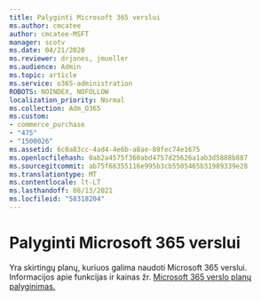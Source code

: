 ```yaml
---
title: Palyginti Microsoft 365 verslui
ms.author: cmcatee
author: cmcatee-MSFT
manager: scotv
ms.date: 04/21/2020
ms.reviewer: drjones, jmueller
ms.audience: Admin
ms.topic: article
ms.service: o365-administration
ROBOTS: NOINDEX, NOFOLLOW
localization_priority: Normal
ms.collection: Adm_O365
ms.custom:
- commerce_purchase
- "475"
- "1500026"
ms.assetid: 6c0a83cc-4ad4-4e6b-a8ae-89fec74e1675
ms.openlocfilehash: 0ab2a4575f360abd4757d25626a1ab3d5888b887
ms.sourcegitcommit: ab75f66355116e995b3cb5505465b31989339e28
ms.translationtype: MT
ms.contentlocale: lt-LT
ms.lasthandoff: 08/13/2021
ms.locfileid: "58318204"
---
```

# <a name="compare-microsoft-365-for-business"></a>Palyginti Microsoft 365 verslui

Yra skirtingų planų, kuriuos galima naudoti Microsoft 365 verslui. Informacijos apie funkcijas ir kainas žr. [Microsoft 365 verslo planų palyginimas.](https://www.microsoft.com/microsoft-365/business/compare-all-microsoft-365-business-products)  